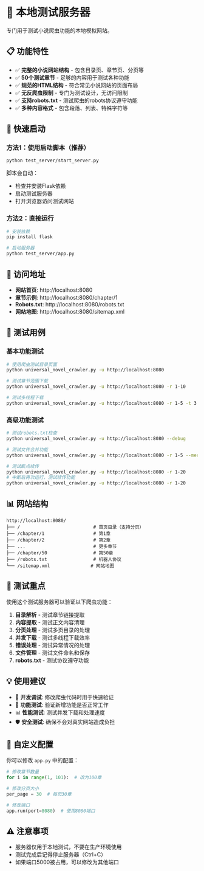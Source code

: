 # 🧪 本地测试服务器

专门用于测试小说爬虫功能的本地模拟网站。

## 📋 功能特性

- ✅ **完整的小说网站结构** - 包含目录页、章节页、分页等
- ✅ **50个测试章节** - 足够的内容用于测试各种功能
- ✅ **规范的HTML结构** - 符合常见小说网站的页面布局
- ✅ **无反爬虫限制** - 专门为测试设计，无访问限制
- ✅ **支持robots.txt** - 测试爬虫的robots协议遵守功能
- ✅ **多种内容格式** - 包含段落、列表、特殊字符等

## 🚀 快速启动

### 方法1：使用启动脚本（推荐）

```bash
python test_server/start_server.py
```

脚本会自动：
- 检查并安装Flask依赖
- 启动测试服务器
- 打开浏览器访问测试网站

### 方法2：直接运行

```bash
# 安装依赖
pip install flask

# 启动服务器
python test_server/app.py
```

## 📍 访问地址

- **网站首页**: http://localhost:8080
- **章节示例**: http://localhost:8080/chapter/1
- **Robots.txt**: http://localhost:8080/robots.txt
- **网站地图**: http://localhost:8080/sitemap.xml

## 🧪 测试用例

### 基本功能测试

```bash
# 使用爬虫测试目录页面
python universal_novel_crawler.py -u http://localhost:8080

# 测试章节范围下载
python universal_novel_crawler.py -u http://localhost:8080 -r 1-10

# 测试多线程下载
python universal_novel_crawler.py -u http://localhost:8080 -r 1-5 -t 3
```

### 高级功能测试

```bash
# 测试robots.txt检查
python universal_novel_crawler.py -u http://localhost:8080 --debug

# 测试文件合并功能
python universal_novel_crawler.py -u http://localhost:8080 -r 1-5 --merge

# 测试断点续传
python universal_novel_crawler.py -u http://localhost:8080 -r 1-20
# 中断后再次运行，测试续传功能
python universal_novel_crawler.py -u http://localhost:8080 -r 1-20
```

## 📊 网站结构

```
http://localhost:8080/
├── /                           # 首页目录（支持分页）
├── /chapter/1                  # 第1章
├── /chapter/2                  # 第2章
├── ...                         # 更多章节
├── /chapter/50                 # 第50章
├── /robots.txt                 # 机器人协议
└── /sitemap.xml               # 网站地图
```

## 🎯 测试重点

使用这个测试服务器可以验证以下爬虫功能：

1. **目录解析** - 测试章节链接提取
2. **内容提取** - 测试正文内容清理
3. **分页处理** - 测试多页目录的处理
4. **并发下载** - 测试多线程下载效率
5. **错误处理** - 测试异常情况的处理
6. **文件管理** - 测试文件命名和保存
7. **robots.txt** - 测试协议遵守功能

## 💡 使用建议

- 🔧 **开发调试**: 修改爬虫代码时用于快速验证
- 🧪 **功能测试**: 验证新增功能是否正常工作
- 📊 **性能测试**: 测试并发下载和处理速度
- 🛡️ **安全测试**: 确保不会对真实网站造成负担

## 🔧 自定义配置

你可以修改 `app.py` 中的配置：

```python
# 修改章节数量
for i in range(1, 101):  # 改为100章

# 修改分页大小
per_page = 30  # 每页30章

# 修改端口
app.run(port=8080)  # 使用8080端口
```

## ⚠️ 注意事项

- 服务器仅用于本地测试，不要在生产环境使用
- 测试完成后记得停止服务器（Ctrl+C）
- 如果端口5000被占用，可以修改为其他端口 